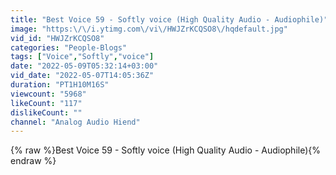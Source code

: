 ```yaml
---
title: "Best Voice 59 - Softly voice (High Quality Audio - Audiophile)"
image: "https:\/\/i.ytimg.com\/vi\/HWJZrKCQSO8\/hqdefault.jpg"
vid_id: "HWJZrKCQSO8"
categories: "People-Blogs"
tags: ["Voice","Softly","voice"]
date: "2022-05-09T05:32:14+03:00"
vid_date: "2022-05-07T14:05:36Z"
duration: "PT1H10M16S"
viewcount: "5968"
likeCount: "117"
dislikeCount: ""
channel: "Analog Audio Hiend"
---
```

{% raw %}Best Voice 59 - Softly voice (High Quality Audio - Audiophile){% endraw %}
